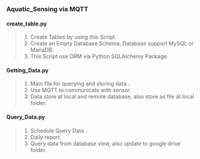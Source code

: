### Aquatic_Sensing via MQTT ###
#### create_table.py ####
>1. Create Tables by using this Script.
>2. Create an Empty Database Schema, Database support MySQL or MariaDB.
>3. This Script use ORM via Python SQLAlchemy Package.

#### Getting_Data.py ####
>1. Main file for querying and storing data .
>2. Use MQTT to communicate with sensor.
>3. Data store at local and remote database, also store as file at local folder.

#### Query_Data.py ####
>1. Schedule Query Data .
>2. Daily report.
>3. Query data from database view, also update to google drive folder.
